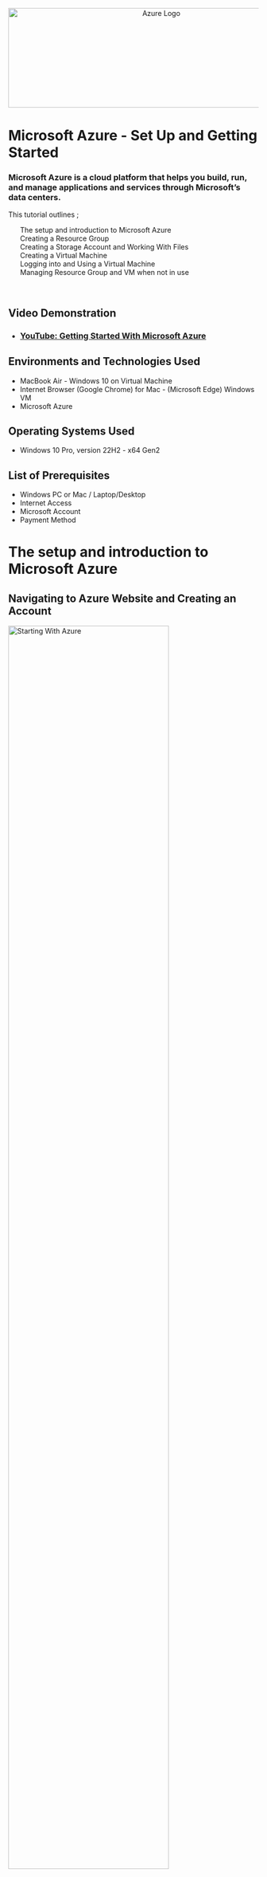 <p align="center">
<img src="https://imgur.com/EVhaRNV.png" alt="Azure Logo" Width="600px" Height="200px">
  
</p>

<h1>Microsoft Azure - Set Up and Getting Started</h1>
<h3>Microsoft Azure is a cloud platform that helps you build, run, and manage applications and services through Microsoft’s data centers.</h3>
This tutorial outlines ;
<ul style="list-style: none;">
<li>The setup and introduction to Microsoft Azure</li>
<li>Creating a Resource Group</li>
<li>Creating a Storage Account and Working With Files</li>
<li>Creating a Virtual Machine</li>
<li>Logging into and Using a Virtual Machine</li>
<li>Managing Resource Group and VM when not in use</li>
</ul>
<br />

<h2>Video Demonstration</h2>

- ### [YouTube: Getting Started With Microsoft Azure](https://youtu.be/PIO0gmaMXCg)

<h2>Environments and Technologies Used</h2>

- MacBook Air - Windows 10 on Virtual Machine 
- Internet Browser (Google Chrome) for Mac - (Microsoft Edge) Windows VM
- Microsoft Azure

<h2>Operating Systems Used </h2>

- Windows 10 Pro, version 22H2 - x64 Gen2

<h2>List of Prerequisites</h2>

- Windows PC or Mac / Laptop/Desktop 
- Internet Access
- Microsoft Account
- Payment Method
  <br/>


<h1>The setup and introduction to Microsoft Azure</h1>

<h2>Navigating to Azure Website and Creating an Account</h2>

<p>
<img src="https://imgur.com/E3TihXF.png" height="80%" width="80%" alt="Starting With Azure"/>
</p>
<p>
  <ol type="1">
    <li>Search on google or navigate in a browser to the <a href="https://azure.microsoft.com/en-us">Azure Website</a> and click Get Started With Azure located in a blue box.</li>
    <li>Once you click Get Started With Azure you will be prompted to select either (Try Azure For Free) or (Pay As You Go Option). </li>
    <li>Read over the account that's right for you and select it to continue. </li>
  </ol>
</p>
<br />

<h2>Signing Into Microsoft or Creating a New Microsoft Account</h2>


<p>
<img src="https://imgur.com/xhmypmU.png" height="80%" width="80%" alt="Creating An Account"/>
</p>
<p>
<ol type="1">
  <li>Select the right Azure account for you.</li>
  <li>Log into an existing microsoft account if you have one.</li>
  <li>If you dont have an existing microsoft account, create one here.</li>
</ol>
<br />

<h2>Microsoft Verification Steps Prior To Signing In</h2>


<p>
<img src="https://imgur.com/lSgOFx8.jpeg" height="80%" width="80%" alt="Creating An Account"/>
</p>
<p>
<ol type="1">
  <li>Enter the verification details for your Microsoft Account.</li>
  <li>Continue through the steps to finish the Set Up.</li>
</ol>
<br />

<h2>Azure Verification Steps Prior To Signing In</h2>


<p>
<img src="https://imgur.com/4n5Rvik.jpg" height="100%" width="80%" alt="Creating An Account"/>
</p>
<p>
<ol type="1">
  <li>Enter the verification details for your chosen Azure Account.</li>
  <li>Continue through the steps to finish the Verification and account set Up.</li>
</ol>
<br />

<h2>Azure Home Page Breakdown</h2>


<p>
<img src="https://imgur.com/pOC3Kk1.png" height="80%" width="80%" alt="Creating An Account"/>
</p>
<p>
  <h4>Once the account has been created and you are logged in the Azure main page will look like this.
  Familiarize yourself with the features and navigation of Azure main portal</h4>
<ol type="1">
  <li><strong>Portal menu.</strong>This global element can help you to navigate between services. Here, the portal menu is in flyout mode, so it's hidden until you select the menu icon.</li>
   <li><strong>Breadcrumb. </strong>Use the breadcrumb links to move back a level in your workflow.</li>
   <li><strong>Page header.</strong>Appears at the top of every portal page and holds global elements.</li>
   <li><strong>Global search. </strong>Use the search bar in the page header to quickly find a specific resource, a service, or documentation.</li>
   <li><strong>Copilot.</strong></srrogn> Provides quick access to Microsoft Copilot in Azure (preview).</li>
   <li><strong>Global controls.</strong> These controls for common tasks persist in the page header: Cloud Shell, Notifications, Settings, Support + Troubleshooting, and Feedback.</li>
   <li><strong>Your account. </strong>View information about your account, switch directories, sign out, or sign in with a different account.</li>
  <li><strong>Command bar.</strong> A group of controls that are contextual to your current focus.</li>
  <li><strong>Service menu.</strong> A menu with commands that are contextual to the service or resource that you're working with. Sometimes referred to as the resource menu.</li>
  <li><strong>Working pane.</strong> Displays details about the resource or service that's currently in focus.</li>
  </ol>
<br />

<h1>Creating a Resource Group</h1>
<h2>A ResourceGroup is a folder in the cloud that holds virtual machines, virtual networks, storage accounts and other created services.</h2>

<p>
<img src="https://imgur.com/gLnGejh.png" height="80%" width="80%" alt="Creating a Resource Group"/>
</p>
<p>
  <ol type="1">
    <li>Find the Resource Group Option on the home page of the Azure Portal or type in the search box</li>
    <li>Click on the Resource Group Option to Continue</li>
  </ol>
</p>
<br />


<p>
<img src="https://imgur.com/a/iyFYdGn.png" height="80%" width="80%" alt="Creating a Resource Group"/>
</p>
<p>
  <ol type="1">
    <li>Select the subscription you are currently using</li>
    <li>Name the resource group</li>
    <li>Select the appropriate time zone you are located in</li>
    <li>Click Review + Create on the bottom of the page to continue</li>
  </ol>
</p>
<br />



